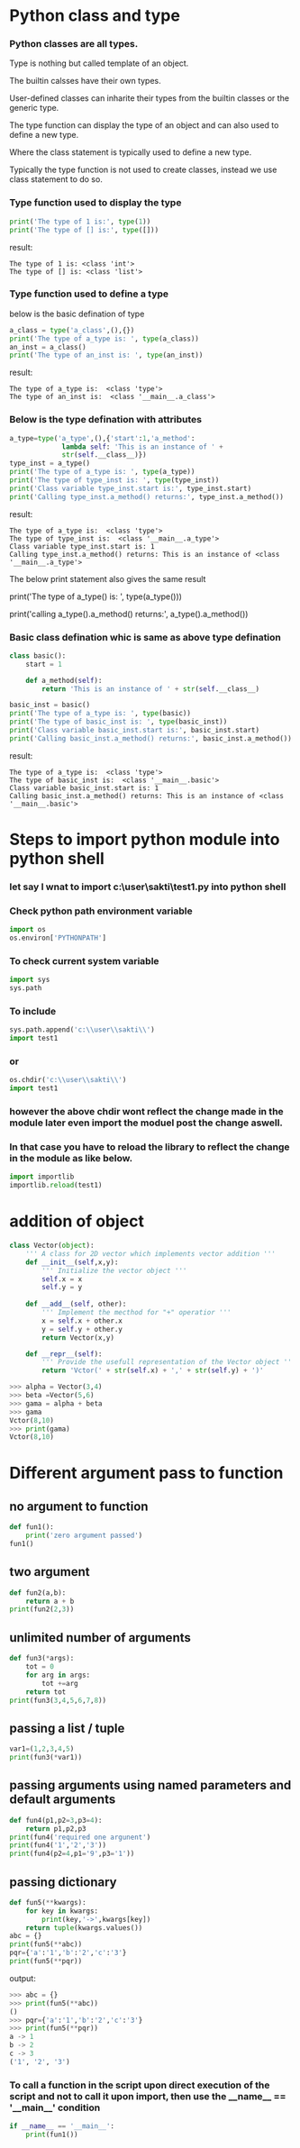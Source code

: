 # Python class and type
### Python classes are all types.

Type is nothing but called template of an object.

The builtin calsses have their own types.

User-defined classes can inharite their types
from the builtin classes or the generic type.

The type function can display the type of an object and can also used to define a new type.

Where the class statement is typically used to define a new type.

Typically the type function is not used to create classes,
instead we use class statement to do so.


### Type function used to display the type
```python
print('The type of 1 is:', type(1))
print('The type of [] is:', type([]))
```
result:
```pyton
The type of 1 is: <class 'int'>
The type of [] is: <class 'list'>
```
### Type function used to define a type
below is the basic defination of type
```python
a_class = type('a_class',(),{}) 
print('The type of a_type is: ', type(a_class))
an_inst = a_class()
print('The type of an_inst is: ', type(an_inst))
```
result:
```pyton
The type of a_type is:  <class 'type'>
The type of an_inst is:  <class '__main__.a_class'>
```

### Below is the type defination with attributes
```python
a_type=type('a_type',(),{'start':1,'a_method':
             lambda self: 'This is an instance of ' +
             str(self.__class__)})
type_inst = a_type()
print('The type of a_type is: ', type(a_type))
print('The type of type_inst is: ', type(type_inst))
print('Class variable type_inst.start is:', type_inst.start)
print('Calling type_inst.a_method() returns:', type_inst.a_method())
```
result:
```pyton
The type of a_type is:  <class 'type'>
The type of type_inst is:  <class '__main__.a_type'>
Class variable type_inst.start is: 1
Calling type_inst.a_method() returns: This is an instance of <class '__main__.a_type'>
```

The below print statement also gives the same result

print('The type of a_type() is: ', type(a_type()))

print('calling a_type().a_method() returns:', a_type().a_method())

### Basic class defination whic is same as above type defination
```python
class basic():
    start = 1

    def a_method(self):
        return 'This is an instance of ' + str(self.__class__)

basic_inst = basic()
print('The type of a_type is: ', type(basic))
print('The type of basic_inst is: ', type(basic_inst))
print('Class variable basic_inst.start is:', basic_inst.start)
print('Calling basic_inst.a_method() returns:', basic_inst.a_method())
```
result:
```pyton
The type of a_type is:  <class 'type'>
The type of basic_inst is:  <class '__main__.basic'>
Class variable basic_inst.start is: 1
Calling basic_inst.a_method() returns: This is an instance of <class '__main__.basic'>
```

# Steps to import python module into python shell 
### let say I wnat to import c:\user\sakti\test1.py into python shell

### Check python path environment variable 
``` python
import os
os.environ['PYTHONPATH']
```
### To check current system variable 
```python
import sys
sys.path
```
### To include 
```python
sys.path.append('c:\\user\\sakti\\')
import test1
```
### or
```python
os.chdir('c:\\user\\sakti\\')
import test1
```
### however the above chdir wont reflect the change made in the module later even import the moduel post the change aswell.
### In that case you have to reload the library to reflect the change in the module as like below.
```python
import importlib
importlib.reload(test1)
```
# addition of object
```python
class Vector(object):
    ''' A class for 2D vector which implements vector addition '''
    def __init__(self,x,y):
        ''' Initialize the vector object '''
        self.x = x
        self.y = y
        
    def __add__(self, other):
        ''' Implement the mecthod for "+" operatior '''
        x = self.x + other.x
        y = self.y + other.y
        return Vector(x,y)

    def __repr__(self):
        ''' Provide the usefull representation of the Vector object '''
        return 'Vctor(' + str(self.x) + ',' + str(self.y) + ')'

>>> alpha = Vector(3,4)
>>> beta =Vector(5,6)
>>> gama = alpha + beta
>>> gama
Vctor(8,10)
>>> print(gama)
Vctor(8,10)
```
# Different argument pass to function

## no argument to function
```python
def fun1():
    print('zero argument passed')
fun1()
```
## two argument
```python
def fun2(a,b):
    return a + b
print(fun2(2,3))
```
## unlimited number of arguments
```python
def fun3(*args):
    tot = 0
    for arg in args:
        tot +=arg
    return tot
print(fun3(3,4,5,6,7,8))
```
## passing a list / tuple
```python
var1=(1,2,3,4,5)
print(fun3(*var1))
```
## passing arguments using named parameters and default arguments
```python
def fun4(p1,p2=3,p3=4):
    return p1,p2,p3
print(fun4('required one argunent')
print(fun4('1','2','3'))
print(fun4(p2=4,p1='9',p3='1'))
```
## passing dictionary
```python
def fun5(**kwargs):
    for key in kwargs:
        print(key,'->',kwargs[key])
    return tuple(kwargs.values())
abc = {}
print(fun5(**abc))
pqr={'a':'1','b':'2','c':'3'}
print(fun5(**pqr))
```
output:

```python
>>> abc = {}
>>> print(fun5(**abc))
()
>>> pqr={'a':'1','b':'2','c':'3'}
>>> print(fun5(**pqr))
a -> 1
b -> 2
c -> 3
('1', '2', '3')
```

### To call a function in the script upon direct execution of the script and not to call it upon import, then use the \_\_name\_\_ == '\_\_main\_\_' condition
```python
if __name__ == '__main__':
    print(fun1())
```
